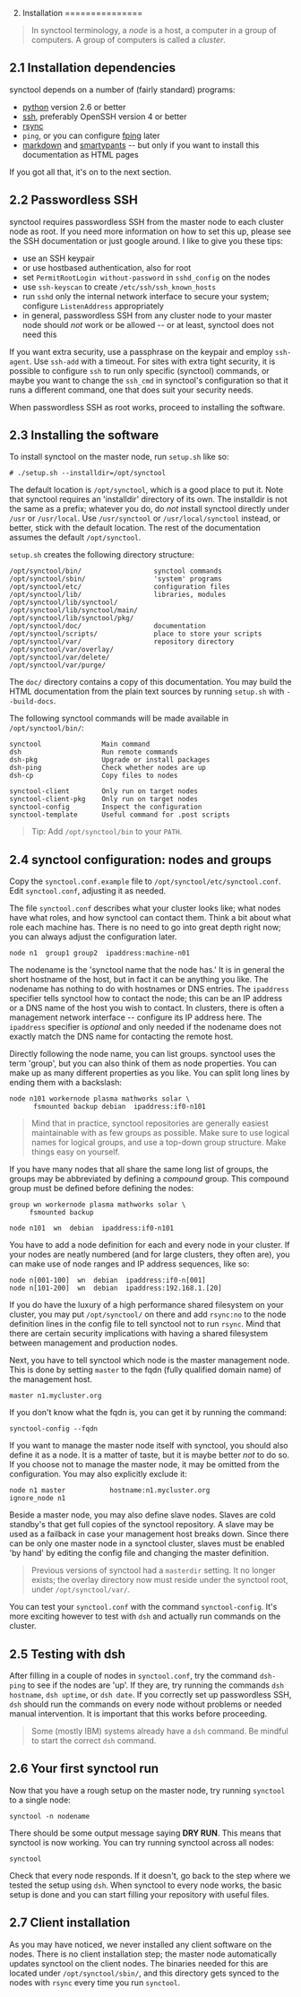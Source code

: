 2. Installation
===============
> In synctool terminology, a _node_ is a host, a computer in a group
> of computers. A group of computers is called a _cluster_.


2.1 Installation dependencies
-----------------------------
synctool depends on a number of (fairly standard) programs:

* [python][1] version 2.6 or better
* [ssh][2], preferably OpenSSH version 4 or better
* [rsync][3]
* `ping`, or you can configure [fping][4] later
* [markdown][5] and [smartypants][6] -- but only if you want to install
this documentation as HTML pages

[1]: http://www.python.org/download/
[2]: http://openssh.org/portable.html
[3]: http://rsync.samba.org/
[4]: http://fping.org/
[5]: http://daringfireball.net/projects/markdown/
[6]: http://daringfireball.net/projects/smartypants/

If you got all that, it's on to the next section.


2.2 Passwordless SSH
--------------------
synctool requires passwordless SSH from the master node to each cluster node
as root. If you need more information on how to set this up, please see the
SSH documentation or just google around. I like to give you these tips:

* use an SSH keypair
* or use hostbased authentication, also for root
* set `PermitRootLogin without-password` in `sshd_config` on the nodes
* use `ssh-keyscan` to create `/etc/ssh/ssh_known_hosts`
* run `sshd` only the internal network interface to secure your system;
  configure `ListenAddress` appropriately
* in general, passwordless SSH from any cluster node to your master node
  should _not_ work or be allowed -- or at least, synctool does not need this

If you want extra security, use a passphrase on the keypair and employ
`ssh-agent`. Use `ssh-add` with a timeout.
For sites with extra tight security, it is possible to configure `ssh` to
run only specific (synctool) commands, or maybe you want to change
the `ssh_cmd` in synctool's configuration so that it runs a different command,
one that does suit your security needs.

When passwordless SSH as root works, proceed to installing the software.


2.3 Installing the software
---------------------------
To install synctool on the master node, run `setup.sh` like so:

    # ./setup.sh --installdir=/opt/synctool

The default location is `/opt/synctool`, which is a good place to put it.
Note that synctool requires an 'installdir' directory of its own. The
installdir is not the same as a prefix; whatever you do, do *not* install
synctool directly under `/usr` or `/usr/local`. Use `/usr/synctool` or
`/usr/local/synctool` instead, or better, stick with the default location.
The rest of the documentation assumes the default `/opt/synctool`.

`setup.sh` creates the following directory structure:

    /opt/synctool/bin/                  synctool commands
    /opt/synctool/sbin/                 'system' programs
    /opt/synctool/etc/                  configuration files
    /opt/synctool/lib/                  libraries, modules
    /opt/synctool/lib/synctool/
    /opt/synctool/lib/synctool/main/
    /opt/synctool/lib/synctool/pkg/
    /opt/synctool/doc/                  documentation
    /opt/synctool/scripts/              place to store your scripts
    /opt/synctool/var/                  repository directory
    /opt/synctool/var/overlay/
    /opt/synctool/var/delete/
    /opt/synctool/var/purge/

The `doc/` directory contains a copy of this documentation.
You may build the HTML documentation from the plain text sources
by running `setup.sh` with `--build-docs`.

The following synctool commands will be made available in
`/opt/synctool/bin/`:

    synctool               Main command
    dsh                    Run remote commands
    dsh-pkg                Upgrade or install packages
    dsh-ping               Check whether nodes are up
    dsh-cp                 Copy files to nodes

    synctool-client        Only run on target nodes
    synctool-client-pkg    Only run on target nodes
    synctool-config        Inspect the configuration
    synctool-template      Useful command for .post scripts

> Tip: Add `/opt/synctool/bin` to your `PATH`.


2.4 synctool configuration: nodes and groups
--------------------------------------------
Copy the `synctool.conf.example` file to `/opt/synctool/etc/synctool.conf`.
Edit `synctool.conf`, adjusting it as needed.

The file `synctool.conf` describes what your cluster looks like;
what nodes have what roles, and how synctool can contact them.
Think a bit about what role each machine has. There is no need to go into
great depth right now; you can always adjust the configuration later.

    node n1  group1 group2  ipaddress:machine-n01

The nodename is the 'synctool name that the node has.' It is in general the
short hostname of the host, but in fact it can be anything you like.
The nodename has nothing to do with hostnames or DNS entries.
The `ipaddress` specifier tells synctool how to contact the node; this can be
an IP address or a DNS name of the host you wish to contact. In clusters,
there is often a management network interface -- configure its IP address
here. The `ipaddress` specifier is _optional_ and only needed if the nodename
does not exactly match the DNS name for contacting the remote host.

Directly following the node name, you can list groups. synctool uses the
term 'group', but you can also think of them as node properties. You can make
up as many different properties as you like. You can split long lines by
ending them with a backslash:

    node n101 workernode plasma mathworks solar \
          fsmounted backup debian  ipaddress:if0-n101

> Mind that in practice, synctool repositories are generally easiest
> maintainable with as few groups as possible. Make sure to use
> logical names for logical groups, and use a top-down group structure.
> Make things easy on yourself.

If you have many nodes that all share the same long list of groups, the
groups may be abbreviated by defining a _compound_ group. This compound
group must be defined before defining the nodes:

    group wn workernode plasma mathworks solar \
         fsmounted backup

    node n101  wn  debian  ipaddress:if0-n101

You have to add a node definition for each and every node in your cluster.
If your nodes are neatly numbered (and for large clusters, they often are),
you can make use of node ranges and IP address sequences, like so:

    node n[001-100]  wn  debian  ipaddress:if0-n[001]
    node n[101-200]  wn  debian  ipaddress:192.168.1.[20]

If you do have the luxury of a high performance shared filesystem on your
cluster, you may put `/opt/synctool/` on there and add `rsync:no` to the node
definition lines in the config file to tell synctool not to run `rsync`.
Mind that there are certain security implications with having a shared
filesystem between management and production nodes.

Next, you have to tell synctool which node is the master management node.
This is done by setting `master` to the fqdn (fully qualified domain name)
of the management host.

    master n1.mycluster.org

If you don't know what the fqdn is, you can get it by running the command:

    synctool-config --fqdn

If you want to manage the master node itself with synctool, you should also
define it as a node. It is a matter of taste, but it is maybe better _not_
to do so. If you choose not to manage the master node, it may be omitted
from the configuration. You may also explicitly exclude it:

    node n1 master           hostname:n1.mycluster.org
    ignore_node n1

Beside a master node, you may also define slave nodes.
Slaves are cold standby's that get full copies of the synctool repository.
A slave may be used as a failback in case your management host breaks down.
Since there can be only one master node in a synctool cluster, slaves must
be enabled 'by hand' by editing the config file and changing the master
definition.

> Previous versions of synctool had a `masterdir` setting.
> It no longer exists; the overlay directory now must reside under
> the synctool root, under `/opt/synctool/var/`.

You can test your `synctool.conf` with the command `synctool-config`.
It's more exciting however to test with `dsh` and actually run commands
on the cluster.


2.5 Testing with dsh
--------------------
After filling in a couple of nodes in `synctool.conf`, try the command
`dsh-ping` to see if the nodes are 'up'. If they are, try running the
commands `dsh hostname`, `dsh uptime`, or `dsh date`.
If you correctly set up passwordless SSH, `dsh` should run the commands on
every node without problems or needed manual intervention. It is important
that this works before proceeding.

> Some (mostly IBM) systems already have a `dsh` command.
> Be mindful to start the correct `dsh` command.


2.6 Your first synctool run
---------------------------
Now that you have a rough setup on the master node, try running `synctool`
to a single node:

    synctool -n nodename

There should be some output message saying **DRY RUN**.
This means that synctool is now working. You can try running synctool across
all nodes:

    synctool

Check that every node responds. If it doesn't, go back to the step where
we tested the setup using `dsh`.
When synctool to every node works, the basic setup is done and you can start
filling your repository with useful files.


2.7 Client installation
-----------------------
As you may have noticed, we never installed any client software on the nodes.
There is no client installation step; the master node automatically
updates synctool on the client nodes. The binaries needed for this are
located under `/opt/synctool/sbin/`, and this directory gets synced to the
nodes with `rsync` every time you run `synctool`.
